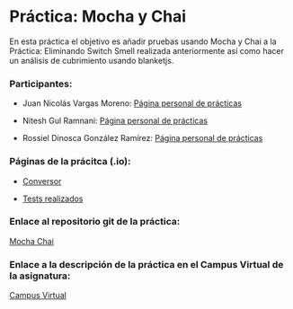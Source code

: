 # Práctica: Mocha y Chai

En esta práctica el objetivo es añadir pruebas usando Mocha y Chai a la Práctica: Eliminando Switch Smell realizada anteriormente así como hacer un análisis de cubrimiento usando blanketjs.

### Participantes:

* Juan Nicolás Vargas Moreno: [Página personal de prácticas](http://alu0100706734.github.io/)

* Nitesh Gul Ramnani: [Página personal de prácticas](http://alu0100814651.github.io/blog/index.html)

* Rossiel Dinosca González Ramírez: [Página personal de prácticas](http://alu0100763478.github.io/)

### Páginas de la prácitca (.io):

* [Conversor](http://ull-esit-gradoii-dsi.github.io/mocha-y-chai-rossiel-nitesh-nico/)

* [Tests realizados](http://ull-esit-gradoii-dsi.github.io/mocha-y-chai-rossiel-nitesh-nico/test.html)

### Enlace al repositorio git de la práctica:

[Mocha Chai](https://github.com/ULL-ESIT-GRADOII-DSI/mocha-y-chai-rossiel-nitesh-nico)

### Enlace a la descripción de la práctica en el Campus Virtual de la asignatura:

[Campus Virtual](https://campusvirtual.ull.es/1516/mod/page/view.php?id=182938)
